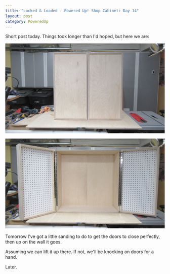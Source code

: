 ```yaml
---
title: "Locked & Loaded - Powered Up! Shop Cabinet: Day 14"
layout: post
category: PoweredUp
---
```

Short post today. Things took longer than I'd hoped, but here we are:

![](/assets/images-posts/powered-up-1/powered-up-1-14-1-01.jpg)

![](/assets/images-posts/powered-up-1/powered-up-1-14-1-02.jpg)

Tomorrow I've got a little sanding to do to get the doors to close perfectly, then up on the wall it goes.

Assuming we can lift it up there. If not, we'll be knocking on doors for a hand.

Later.
